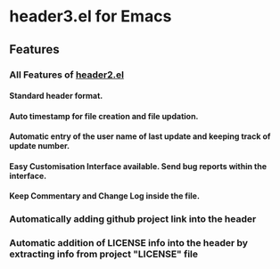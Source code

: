 # header3.el for Emacs
## Features
### All Features of [header2.el](https://www.emacswiki.org/emacs/download/header2.el)
#### Standard header format.
#### Auto timestamp for file creation and file updation.
#### Automatic entry of the user name of last update and keeping track of update number.
#### Easy Customisation Interface available. Send bug reports within the interface.
#### Keep Commentary and Change Log inside the file.
### Automatically adding github project link into the header
### Automatic addition of LICENSE info into the header by extracting info from project "LICENSE" file
